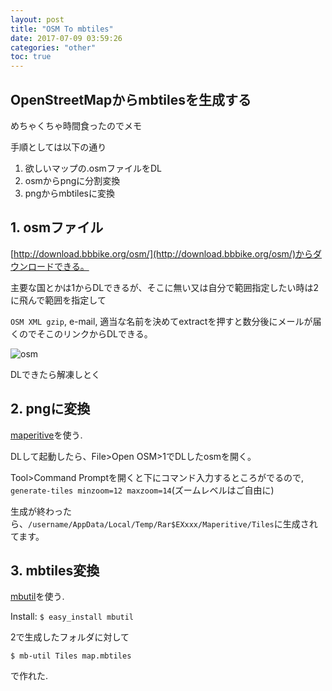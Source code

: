 ```yaml
---
layout: post
title: "OSM To mbtiles"
date: 2017-07-09 03:59:26
categories: "other"
toc: true
---
```

## OpenStreetMapからmbtilesを生成する

めちゃくちゃ時間食ったのでメモ

手順としては以下の通り
1. 欲しいマップの.osmファイルをDL
2. osmからpngに分割変換
3. pngからmbtilesに変換

## 1. osmファイル
[http://download.bbbike.org/osm/](http://download.bbbike.org/osm/)からダウンロードできる。

主要な国とかは1からDLできるが、そこに無い又は自分で範囲指定したい時は2に飛んで範囲を指定して

`OSM XML gzip`, e-mail, 適当な名前を決めてextractを押すと数分後にメールが届くのでそこのリンクからDLできる。

![osm](https://kobadlve.github.io/assets/images/osm.png)

DLできたら解凍しとく

## 2. pngに変換

[maperitive](http://maperitive.net/)を使う.

DLして起動したら、File>Open OSM>1でDLしたosmを開く。

Tool>Command Promptを開くと下にコマンド入力するところがでるので, `generate-tiles minzoom=12 maxzoom=14`(ズームレベルはご自由に)

生成が終わったら、`/username/AppData/Local/Temp/Rar$EXxxx/Maperitive/Tiles`に生成されてます。

## 3. mbtiles変換

[mbutil](https://github.com/mapbox/mbutil)を使う.

Install: `$ easy_install mbutil`

2で生成したフォルダに対して

```
$ mb-util Tiles map.mbtiles
```

で作れた.
